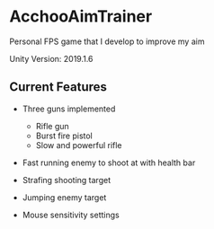 # AcchooAimTrainer

Personal FPS game that I develop to improve my aim

Unity Version: 2019.1.6

## Current Features

* Three guns implemented
  * Rifle gun
  * Burst fire pistol
  * Slow and powerful rifle

* Fast running enemy to shoot at with health bar
* Strafing shooting target
* Jumping enemy target

* Mouse sensitivity settings